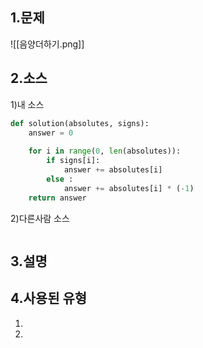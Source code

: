## 1.문제
![[음양더하기.png]]
## 2.소스
1)내 소스
```python
def solution(absolutes, signs):
    answer = 0
    
    for i in range(0, len(absolutes)):
        if signs[i]:
            answer += absolutes[i]
        else :
            answer += absolutes[i] * (-1)
    return answer
```

2)다른사람 소스
```python

```

## 3.설명
>

## 4.사용된 유형
1)
2)